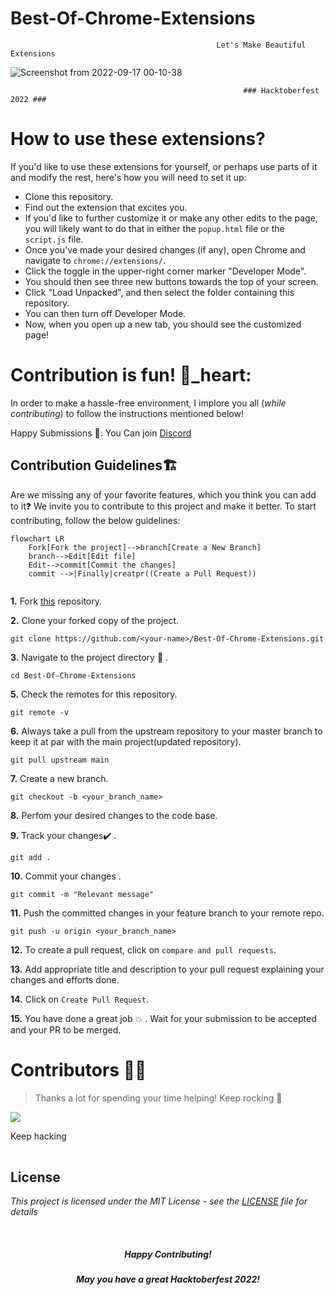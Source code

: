 # Best-Of-Chrome-Extensions

                                                  Let's Make Beautiful Extensions
![Screenshot from 2022-09-17 00-10-38](https://user-images.githubusercontent.com/93483932/190709109-53528474-5416-40ac-ae57-956f2421a5bd.png)

                                                        ### Hacktoberfest 2022 ###

# How to use these extensions?
If you'd like to use these extensions for yourself, or perhaps use parts of it and modify the rest, here's how you will need to set it up:

- Clone this repository.
- Find out the extension that excites you.
- If you'd like to further customize it or make any other edits to the page, you will likely want to do that in either the `popup.html` file or the `script.js` file.
- Once you've made your desired changes (if any), open Chrome and navigate to `chrome://extensions/`.
- Click the toggle in the upper-right corner marker "Developer Mode".
- You should then see three new buttons towards the top of your screen.
- Click "Load Unpacked", and then select the folder containing this repository.
- You can then turn off Developer Mode.
- Now, when you open up a new tab, you should see the customized page!

# Contribution is fun! 💙_heart:

In order to make a hassle-free environment, I implore you all (_while contributing_) to follow the instructions mentioned below!

Happy Submissions 🧐:
You Can join [Discord](https://discord.gg/QTPqnxVC) 

## Contribution Guidelines🏗

Are we missing any of your favorite features, which you think you can add to it❓ We invite you to contribute to this project and make it better. 
To start contributing, follow the below guidelines: 

```mermaid
flowchart LR
    Fork[Fork the project]-->branch[Create a New Branch]
    branch-->Edit[Edit file]
    Edit-->commit[Commit the changes]
    commit -->|Finally|creatpr((Create a Pull Request))
    
 ```


**1.**  Fork [this](https://github.com/Coders-Dorm/Best-Of-Chrome-Extensions) repository.

**2.**  Clone your forked copy of the project.

```
git clone https://github.com/<your-name>/Best-Of-Chrome-Extensions.git
```

**3.** Navigate to the project directory :file_folder: .

```
cd Best-Of-Chrome-Extensions
```

<!-- **4.** Add a reference(remote) to the original repository.

```
git remote add upstream https://github.com/Coders-Dorm/Best-Of-Chrome-Extensions
``` -->

**5.** Check the remotes for this repository.

```
git remote -v
```

**6.** Always take a pull from the upstream repository to your master branch to keep it at par with the main project(updated repository).

```
git pull upstream main
```

**7.** Create a new branch.

```
git checkout -b <your_branch_name>
```

**8.** Perfom your desired changes to the code base.

**9.** Track your changes:heavy_check_mark: .

```
git add . 
```

**10.** Commit your changes .

```
git commit -m "Relevant message"
```

**11.** Push the committed changes in your feature branch to your remote repo.

```
git push -u origin <your_branch_name>
```

**12.** To create a pull request, click on `compare and pull requests`.

**13.** Add appropriate title and description to your pull request explaining your changes and efforts done.

**14.** Click on `Create Pull Request`.


**15.** You have done a great job :boom: . Wait for your submission to be accepted and your PR to be merged.

# Contributors 💪😎
>Thanks a lot for spending your time helping! Keep rocking 🍻
<!-- readme: contributors -start -->
<table>
<a href="https://github.com/Coders-Dorm/Best-Of-Chrome-Extensions/graphs/contributors">
  <img src="https://contrib.rocks/image?repo=Coders-Dorm/Best-Of-Chrome-Extensions" />
</a>

Keep hacking
</table>

## License

*This project is licensed under the MIT License - see the [LICENSE](https://github.com/Coders-Dorm/Best-Of-Chrome-Extensions/blob/main/LICENSE) file for details*

<br>
<h5 align="center">Happy Contributing!</h5>
<h5 align="center">May you have a great Hacktoberfest 2022!</h5>

